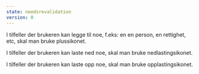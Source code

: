 ```yaml
---
state: needsrevalidation
version: 0
---
```


I tilfeller der brukeren kan legge til noe, f.eks: en en person, en rettighet, etc, skal man bruke plussikonet.

I tilfeller der brukeren kan laste ned noe, skal man bruke nedlastingsikonet.

I tilfeller der brukeren kan laste opp noe, skal man bruke opplastingsikonet.
